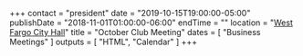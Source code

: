 +++
contact = "president"
date = "2019-10-15T19:00:00-05:00"
publishDate = "2018-11-01T01:00:00-06:00"
endTime = ""
location = "[West Fargo City Hall](/places/west-fargo-city-hall/)"
title = "October Club Meeting"
dates = [ "Business Meetings" ]
outputs = [ "HTML", "Calendar" ]
+++

